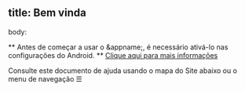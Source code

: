 title: Bem vinda
---
body:

** Antes de começar a usar o &appname;, é necessário ativá-lo nas configurações do Android. **
[Clique aqui para mais informações](/setup)

Consulte este documento de ajuda usando o mapa do Site abaixo ou o menu de navegação ☰
